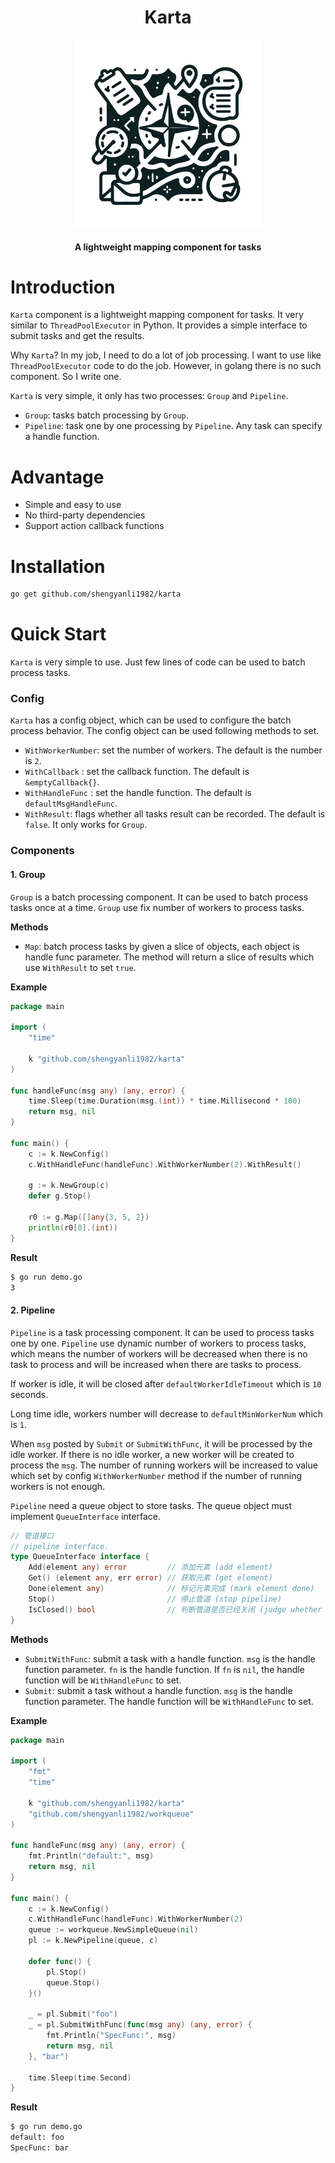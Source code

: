 <div align="center">
	<h1>Karta</h1>
	<img src="assets/logo.png" alt="logo" width="300px">
	<h4>A lightweight mapping component for tasks</h4>
</div>

# Introduction

`Karta` component is a lightweight mapping component for tasks. It very similar to `ThreadPoolExecutor` in Python. It provides a simple interface to submit tasks and get the results.

Why `Karta`? In my job, I need to do a lot of job processing. I want to use like `ThreadPoolExecutor` code to do the job. However, in golang there is no such component. So I write one.

`Karta` is very simple, it only has two processes: `Group` and `Pipeline`.

-   `Group`: tasks batch processing by `Group`.
-   `Pipeline`: task one by one processing by `Pipeline`. Any task can specify a handle function.

# Advantage

-   Simple and easy to use
-   No third-party dependencies
-   Support action callback functions

# Installation

```bash
go get github.com/shengyanli1982/karta
```

# Quick Start

`Karta` is very simple to use. Just few lines of code can be used to batch process tasks.

### Config

`Karta` has a config object, which can be used to configure the batch process behavior. The config object can be used following methods to set.

-   `WithWorkerNumber`: set the number of workers. The default is the number is `2`.
-   `WithCallback` : set the callback function. The default is `&emptyCallback{}`.
-   `WithHandleFunc` : set the handle function. The default is `defaultMsgHandleFunc`.
-   `WithResult`: flags whether all tasks result can be recorded. The default is `false`. It only works for `Group`.

### Components

#### 1. Group

`Group` is a batch processing component. It can be used to batch process tasks once at a time. `Group` use fix number of workers to process tasks.

**Methods**

-   `Map`: batch process tasks by given a slice of objects, each object is handle func parameter. The method will return a slice of results which use `WithResult` to set `true`.

**Example**

```go
package main

import (
	"time"

	k "github.com/shengyanli1982/karta"
)

func handleFunc(msg any) (any, error) {
	time.Sleep(time.Duration(msg.(int)) * time.Millisecond * 100)
	return msg, nil
}

func main() {
	c := k.NewConfig()
	c.WithHandleFunc(handleFunc).WithWorkerNumber(2).WithResult()

	g := k.NewGroup(c)
	defer g.Stop()

	r0 := g.Map([]any{3, 5, 2})
	println(r0[0].(int))
}
```

**Result**

```bash
$ go run demo.go
3
```

#### 2. Pipeline

`Pipeline` is a task processing component. It can be used to process tasks one by one. `Pipeline` use dynamic number of workers to process tasks, which means the number of workers will be decreased when there is no task to process and will be increased when there are tasks to process.

If worker is idle, it will be closed after `defaultWorkerIdleTimeout` which is `10` seconds.

Long time idle, workers number will decrease to `defaultMinWorkerNum` which is `1`.

When `msg` posted by `Submit` or `SubmitWithFunc`, it will be processed by the idle worker. If there is no idle worker, a new worker will be created to process the `msg`. The number of running workers will be increased to value which set by config `WithWorkerNumber` method if the number of running workers is not enough.

`Pipeline` need a queue object to store tasks. The queue object must implement `QueueInterface` interface.

```go
// 管道接口
// pipeline interface.
type QueueInterface interface {
	Add(element any) error         // 添加元素 (add element)
	Get() (element any, err error) // 获取元素 (get element)
	Done(element any)              // 标记元素完成 (mark element done)
	Stop()                         // 停止管道 (stop pipeline)
	IsClosed() bool                // 判断管道是否已经关闭 (judge whether pipeline is closed)
}
```

**Methods**

-   `SubmitWithFunc`: submit a task with a handle function. `msg` is the handle function parameter. `fn` is the handle function. If `fn` is `nil`, the handle function will be `WithHandleFunc` to set.
-   `Submit`: submit a task without a handle function. `msg` is the handle function parameter. The handle function will be `WithHandleFunc` to set.

**Example**

```go
package main

import (
	"fmt"
	"time"

	k "github.com/shengyanli1982/karta"
	"github.com/shengyanli1982/workqueue"
)

func handleFunc(msg any) (any, error) {
	fmt.Println("default:", msg)
	return msg, nil
}

func main() {
	c := k.NewConfig()
	c.WithHandleFunc(handleFunc).WithWorkerNumber(2)
	queue := workqueue.NewSimpleQueue(nil)
	pl := k.NewPipeline(queue, c)

	defer func() {
		pl.Stop()
		queue.Stop()
	}()

	_ = pl.Submit("foo")
	_ = pl.SubmitWithFunc(func(msg any) (any, error) {
		fmt.Println("SpecFunc:", msg)
		return msg, nil
	}, "bar")

	time.Sleep(time.Second)
}
```

**Result**

```bash
$ go run demo.go
default: foo
SpecFunc: bar
```
